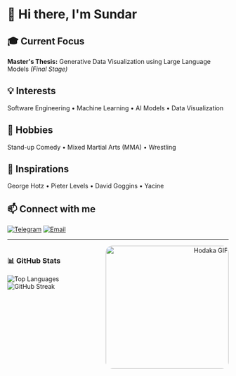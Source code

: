 # 👋 Hi there, I'm Sundar

## 🎓 Current Focus
**Master's Thesis:** Generative Data Visualization using Large Language Models *(Final Stage)*

## 💡 Interests
Software Engineering • Machine Learning • AI Models • Data Visualization

## 🌟 Hobbies
Stand-up Comedy • Mixed Martial Arts (MMA) • Wrestling

## 🚀 Inspirations
George Hotz • Pieter Levels • David Goggins • Yacine

## 📫 Connect with me
[![Telegram](https://img.shields.io/badge/Telegram-2CA5E0?style=for-the-badge&logo=telegram&logoColor=white)](https://t.me/Sundar159)
[![Email](https://img.shields.io/badge/Email-D14836?style=for-the-badge&logo=gmail&logoColor=white)](mailto:sundardas159@gmail.com)

---

<div style="display: flex; align-items: flex-start;">
  <div style="flex: 1;">
    <h3>📊 GitHub Stats</h3>
    <img src="https://github-readme-stats.vercel.app/api/top-langs/?username=SundarMD&theme=dark&show_icons=true&hide_border=true&layout=compact" alt="Top Languages" />
    <img src="https://github-readme-streak-stats.herokuapp.com/?user=SundarMD&theme=dark&hide_border=true" alt="GitHub Streak" />
  </div>
  <div style="flex: 1; text-align: right;">
    <img src="./Hodaka.gif" alt="Hodaka GIF" style="border-radius: 15px;" height="280">
  </div>
</div>
